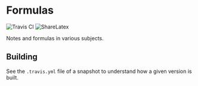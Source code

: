 # Formulas
![Travis CI](https://travis-ci.org/mafagafogigante/formulas.svg?branch=master)
![ShareLatex](https://www.sharelatex.com/github/repos/mafagafogigante/formulas/builds/latest/badge.svg)

Notes and formulas in various subjects.

## Building

See the `.travis.yml` file of a snapshot to understand how a given version is built.
